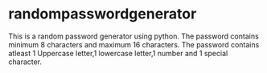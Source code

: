 # randompasswordgenerator
This is a random password generator using python.
The password contains minimum 8 characters and maximum 16 characters.
The password contains atleast 1 Uppercase letter,1 lowercase letter,1 number and 1 special character.
